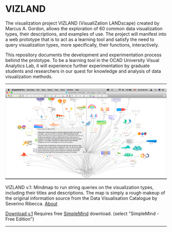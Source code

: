 #    VIZLAND

The visualization project VIZLAND (VisualIZation LANDscape) created by Marcus A. Gordon, allows the exploration of 60 common data visualization types, their descriptions, and examples of use.  The project will manifest into a web prototype that is to act as a learning tool and satisfy the need to query visualization types, more specifically, their functions, interactively.

This repository documents the development and experimentation process behind the prototype.  To be a learning tool in the OCAD University Visual Analytics Lab, it will experience further experimentation by graduate students and researchers in our quest for knowledge and analysis of data visualization methods.


<hr />

![vizland-map](v1/vizland-map.png)

VIZLAND v.1: Mindmap to run string queries on the visualization types, including their titles and descriptions.  The map is simply a rough makeup of the original information source from the Data Visualisation Catalogue by Severino Ribecca. [About](http://www.datavizcatalogue.com/about.html)

[Download v.1](https://github.com/VIZLAND/vizland.github.io/raw/master/v1/vizland-v1.smmx) Requires free [SimpleMind](https://simplemind.eu/download/free-edition/) download. (select "SimpleMind - Free Edition")

<hr />

